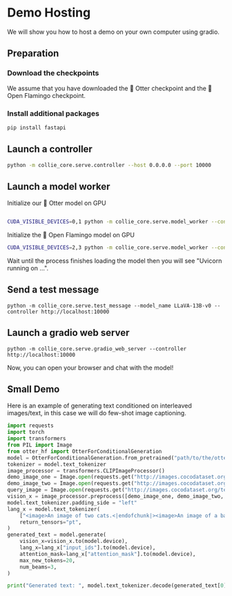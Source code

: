 # Demo Hosting

We will show you how to host a demo on your own computer using gradio.

## Preparation

### Download the checkpoints

We assume that you have downloaded the 🦦 Otter checkpoint and the 🦩 Open Flamingo checkpoint.

### Install additional packages

``` bash
pip install fastapi
```

## Launch a controller

``` bash
python -m collie_core.serve.controller --host 0.0.0.0 --port 10000
```

## Launch a model worker

Initialize our 🦦 Otter model on GPU

``` bash

CUDA_VISIBLE_DEVICES=0,1 python -m collie_core.serve.model_worker --controller http://localhost:10000 --port 40000 --worker http://localhost:40000 --model_name otter --checkpoint_path path/to/the/otter/checkpoint --num_gpus 2

```

Initialize the 🦩 Open Flamingo model on GPU

``` bash
CUDA_VISIBLE_DEVICES=2,3 python -m collie_core.serve.model_worker --controller http://localhost:10000 --port 40001 --worker http://localhost:40001 --model_name open_flamingo_original --checkpoint_path path/to/the/flamingo/checkpoint --num_gpus 2
```

Wait until the process finishes loading the model then you will see "Uvicorn running on ...".

## Send a test message

```Shell
python -m collie_core.serve.test_message --model_name LLaVA-13B-v0 --controller http://localhost:10000
```

## Launch a gradio web server

```Shell
python -m collie_core.serve.gradio_web_server --controller http://localhost:10000
```

Now, you can open your browser and chat with the model!

## Small Demo

Here is an example of generating text conditioned on interleaved images/text, in this case we will do few-shot image captioning.

``` python
import requests
import torch
import transformers
from PIL import Image
from otter_hf import OtterForConditionalGeneration
model = OtterForConditionalGeneration.from_pretrained("path/to/the/otter/checkpoint")
tokenizer = model.text_tokenizer
image_processor = transformers.CLIPImageProcessor()
demo_image_one = Image.open(requests.get("http://images.cocodataset.org/val2017/000000039769.jpg", stream=True).raw)
demo_image_two = Image.open(requests.get("http://images.cocodataset.org/test-stuff2017/000000028137.jpg", stream=True).raw)
query_image = Image.open(requests.get("http://images.cocodataset.org/test-stuff2017/000000028352.jpg", stream=True).raw)
vision_x = image_processor.preprocess([demo_image_one, demo_image_two, query_image], return_tensors="pt")["pixel_values"].unsqueeze(1).unsqueeze(0)
model.text_tokenizer.padding_side = "left"
lang_x = model.text_tokenizer(
    ["<image>An image of two cats.<|endofchunk|><image>An image of a bathroom sink.<|endofchunk|><image>An image of"],
    return_tensors="pt",
)
generated_text = model.generate(
    vision_x=vision_x.to(model.device),
    lang_x=lang_x["input_ids"].to(model.device),
    attention_mask=lang_x["attention_mask"].to(model.device),
    max_new_tokens=20,
    num_beams=3,
)

print("Generated text: ", model.text_tokenizer.decode(generated_text[0]))
```
